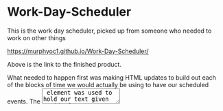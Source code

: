 # Work-Day-Scheduler

This is the work day scheduler, picked up from someone who needed to work on other things

https://murphyoc1.github.io/Work-Day-Scheduler/

Above is the link to the finished product. 

What needed to happen first was making HTML updates to build out each of the blocks of time we would actually be using to have our scheduled events. The <textarea> element was used to hold our text given an id of event. The CSS identifiers were added later for our bootsrap callouts for formating. Each <div> for the hours we want in our scheduler were made from 9am to 6pm. The id needs to be an hour count up from 1 (12:01 AM) to 24 (11:01 pm). That needs to be a counter and it works with the currentDay id we have in the header. Each time slot has a save button that has its own id. 
  
The script needed a hour updater to decide what the color of the block would be for the time of day, and needed to be able to save to local storage. The jQuery code takes the on click listener for the save button made in the html to take the textarea element (.event) and saves the value and time to local storage which would be the user input schedule event, and the time which would be hour-* (* being 9-18). 
 
The hour updater function takes the time block hour 9-18 and compares it to the current time. It takes the current time block (this) and makes it gray if it is less than the current hour, red if it is the current hour, and green if it is anything else. 
  
Lastly the local storage needed to be pulled back into the document and that is where the local storage callouts are used. 
